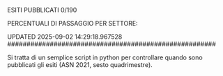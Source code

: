 ESITI PUBBLICATI 0/190 

PERCENTUALI DI PASSAGGIO PER SETTORE:

UPDATED 2025-09-02 14:29:18.967528
###################################################### 

Si tratta di un semplice script in python per controllare quando sono pubblicati gli esiti (ASN 2021, sesto quadrimestre).

